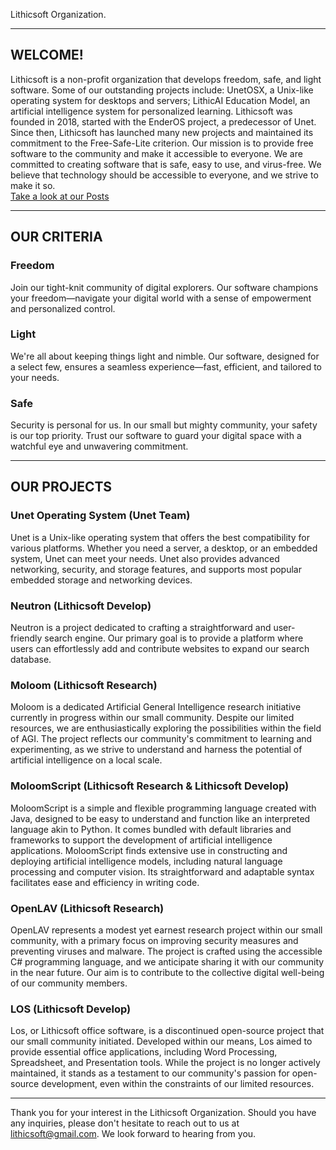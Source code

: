 Lithicsoft Organization.

---
## WELCOME!
Lithicsoft is a non-profit organization that develops freedom, safe, and light software. Some of our outstanding projects include: UnetOSX, a Unix-like operating system for desktops and servers; LithicAI Education Model, an artificial intelligence system for personalized learning. Lithicsoft was founded in 2018, started with the EnderOS project, a predecessor of Unet. Since then, Lithicsoft has launched many new projects and maintained its commitment to the Free-Safe-Lite criterion. Our mission is to provide free software to the community and make it accessible to everyone. We are committed to creating software that is safe, easy to use, and virus-free. We believe that technology should be accessible to everyone, and we strive to make it so.\
[Take a look at our Posts](https://lithicsoft.github.io/posts)

---
## OUR CRITERIA
### Freedom
Join our tight-knit community of digital explorers. Our software champions your freedom—navigate your digital world with a sense of empowerment and personalized control.
### Light
We're all about keeping things light and nimble. Our software, designed for a select few, ensures a seamless experience—fast, efficient, and tailored to your needs.
### Safe
Security is personal for us. In our small but mighty community, your safety is our top priority. Trust our software to guard your digital space with a watchful eye and unwavering commitment.

---
## OUR PROJECTS
### Unet Operating System (Unet Team)
Unet is a Unix-like operating system that offers the best compatibility for various platforms. Whether you need a server, a desktop, or an embedded system, Unet can meet your needs. Unet also provides advanced networking, security, and storage features, and supports most popular embedded storage and networking devices.
### Neutron (Lithicsoft Develop)
Neutron is a project dedicated to crafting a straightforward and user-friendly search engine. Our primary goal is to provide a platform where users can effortlessly add and contribute websites to expand our search database.
### Moloom (Lithicsoft Research)
Moloom is a dedicated Artificial General Intelligence research initiative currently in progress within our small community. Despite our limited resources, we are enthusiastically exploring the possibilities within the field of AGI. The project reflects our community's commitment to learning and experimenting, as we strive to understand and harness the potential of artificial intelligence on a local scale.
### MoloomScript (Lithicsoft Research & Lithicsoft Develop)
MoloomScript is a simple and flexible programming language created with Java, designed to be easy to understand and function like an interpreted language akin to Python. It comes bundled with default libraries and frameworks to support the development of artificial intelligence applications. MoloomScript finds extensive use in constructing and deploying artificial intelligence models, including natural language processing and computer vision. Its straightforward and adaptable syntax facilitates ease and efficiency in writing code. 
### OpenLAV (Lithicsoft Research)
OpenLAV represents a modest yet earnest research project within our small community, with a primary focus on improving security measures and preventing viruses and malware. The project is crafted using the accessible C# programming language, and we anticipate sharing it with our community in the near future. Our aim is to contribute to the collective digital well-being of our community members.
### LOS (Lithicsoft Develop)
Los, or Lithicsoft office software, is a discontinued open-source project that our small community initiated. Developed within our means, Los aimed to provide essential office applications, including Word Processing, Spreadsheet, and Presentation tools. While the project is no longer actively maintained, it stands as a testament to our community's passion for open-source development, even within the constraints of our limited resources.

---
Thank you for your interest in the Lithicsoft Organization. Should you have any inquiries, please don't hesitate to reach out to us at lithicsoft@gmail.com. We look forward to hearing from you.
